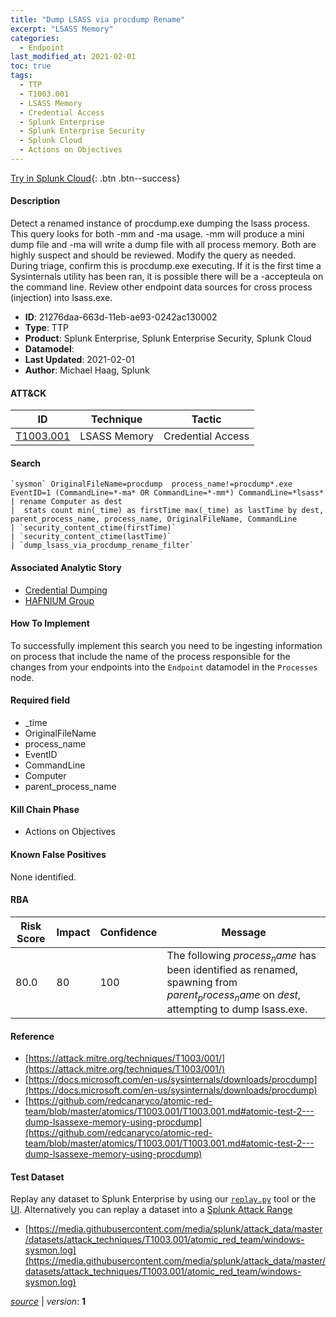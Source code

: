 ```yaml
---
title: "Dump LSASS via procdump Rename"
excerpt: "LSASS Memory"
categories:
  - Endpoint
last_modified_at: 2021-02-01
toc: true
tags:
  - TTP
  - T1003.001
  - LSASS Memory
  - Credential Access
  - Splunk Enterprise
  - Splunk Enterprise Security
  - Splunk Cloud
  - Actions on Objectives
---
```




[Try in Splunk Cloud](https://www.splunk.com/en_us/cyber-security.html){: .btn .btn--success}

#### Description

Detect a renamed instance of procdump.exe dumping the lsass process. This query looks for both -mm and -ma usage. -mm will produce a mini dump file and -ma will write a dump file with all process memory. Both are highly suspect and should be reviewed. Modify the query as needed.\
During triage, confirm this is procdump.exe executing. If it is the first time a Sysinternals utility has been ran, it is possible there will be a -accepteula on the command line. Review other endpoint data sources for cross process (injection) into lsass.exe.

- **ID**: 21276daa-663d-11eb-ae93-0242ac130002
- **Type**: TTP
- **Product**: Splunk Enterprise, Splunk Enterprise Security, Splunk Cloud
- **Datamodel**: 
- **Last Updated**: 2021-02-01
- **Author**: Michael Haag, Splunk


#### ATT&CK

| ID          | Technique   | Tactic       |
| ----------- | ----------- |--------------|
| [T1003.001](https://attack.mitre.org/techniques/T1003/001/) | LSASS Memory | Credential Access |


#### Search

```
`sysmon` OriginalFileName=procdump  process_name!=procdump*.exe  EventID=1 (CommandLine=*-ma* OR CommandLine=*-mm*) CommandLine=*lsass* 
| rename Computer as dest 
|  stats count min(_time) as firstTime max(_time) as lastTime by dest, parent_process_name, process_name, OriginalFileName, CommandLine 
| `security_content_ctime(firstTime)` 
| `security_content_ctime(lastTime)` 
| `dump_lsass_via_procdump_rename_filter`
```

#### Associated Analytic Story
* [Credential Dumping](/stories/credential_dumping)
* [HAFNIUM Group](/stories/hafnium_group)


#### How To Implement
To successfully implement this search you need to be ingesting information on process that include the name of the process responsible for the changes from your endpoints into the `Endpoint` datamodel in the `Processes` node.

#### Required field
* _time
* OriginalFileName
* process_name
* EventID
* CommandLine
* Computer
* parent_process_name


#### Kill Chain Phase
* Actions on Objectives


#### Known False Positives
None identified.



#### RBA

| Risk Score  | Impact      | Confidence   | Message      |
| ----------- | ----------- |--------------|--------------|
| 80.0 | 80 | 100 | The following $process_name$ has been identified as renamed, spawning from $parent_process_name$ on $dest$, attempting to dump lsass.exe. |



#### Reference

* [https://attack.mitre.org/techniques/T1003/001/](https://attack.mitre.org/techniques/T1003/001/)
* [https://docs.microsoft.com/en-us/sysinternals/downloads/procdump](https://docs.microsoft.com/en-us/sysinternals/downloads/procdump)
* [https://github.com/redcanaryco/atomic-red-team/blob/master/atomics/T1003.001/T1003.001.md#atomic-test-2---dump-lsassexe-memory-using-procdump](https://github.com/redcanaryco/atomic-red-team/blob/master/atomics/T1003.001/T1003.001.md#atomic-test-2---dump-lsassexe-memory-using-procdump)



#### Test Dataset
Replay any dataset to Splunk Enterprise by using our [`replay.py`](https://github.com/splunk/attack_data#using-replaypy) tool or the [UI](https://github.com/splunk/attack_data#using-ui).
Alternatively you can replay a dataset into a [Splunk Attack Range](https://github.com/splunk/attack_range#replay-dumps-into-attack-range-splunk-server)

* [https://media.githubusercontent.com/media/splunk/attack_data/master/datasets/attack_techniques/T1003.001/atomic_red_team/windows-sysmon.log](https://media.githubusercontent.com/media/splunk/attack_data/master/datasets/attack_techniques/T1003.001/atomic_red_team/windows-sysmon.log)



[*source*](https://github.com/splunk/security_content/tree/develop/detections/endpoint/dump_lsass_via_procdump_rename.yml) \| *version*: **1**